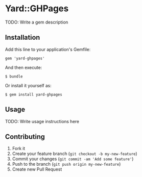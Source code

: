 # Yard::GHPages

TODO: Write a gem description

## Installation

Add this line to your application's Gemfile:

    gem 'yard-ghpages'

And then execute:

    $ bundle

Or install it yourself as:

    $ gem install yard-ghpages

## Usage

TODO: Write usage instructions here

## Contributing

1. Fork it
2. Create your feature branch (`git checkout -b my-new-feature`)
3. Commit your changes (`git commit -am 'Add some feature'`)
4. Push to the branch (`git push origin my-new-feature`)
5. Create new Pull Request
